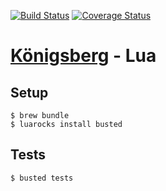 [![Build Status](https://travis-ci.com/bergren2/konigsberg-lua.svg?branch=master)](https://travis-ci.com/bergren2/konigsberg-lua)
[![Coverage Status](https://coveralls.io/repos/github/bergren2/konigsberg-lua/badge.svg?branch=master)](https://coveralls.io/github/bergren2/konigsberg-lua?branch=master)

# [Königsberg](https://github.com/bergren2/konigsberg) - Lua

## Setup

    $ brew bundle
    $ luarocks install busted

## Tests

    $ busted tests
